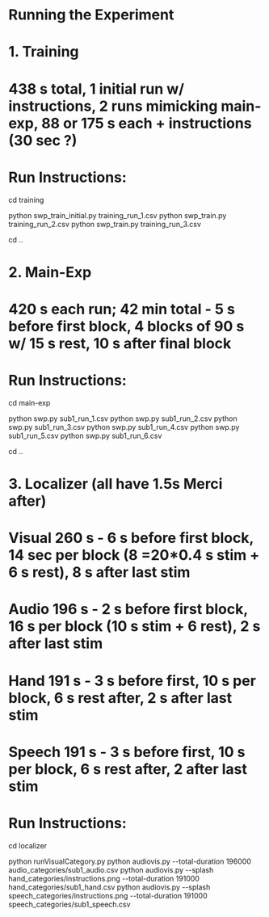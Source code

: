 # Running the Experiment

# 1. Training
# 438 s total, 1 initial run w/ instructions, 2 runs mimicking main-exp, 88 or 175 s each + instructions (30 sec ?)	

# Run Instructions: 
cd training 

python swp_train_initial.py training_run_1.csv
python swp_train.py training_run_2.csv
python swp_train.py training_run_3.csv

cd .. 

# 2. Main-Exp
# 420 s each run; 42 min total - 5 s before first block,  4 blocks of 90 s w/ 15 s rest, 10 s after final block
# Run Instructions:
cd main-exp

python swp.py sub1_run_1.csv
python swp.py sub1_run_2.csv
python swp.py sub1_run_3.csv
python swp.py sub1_run_4.csv
python swp.py sub1_run_5.csv
python swp.py sub1_run_6.csv

cd ..

# 3. Localizer (all have 1.5s Merci after)
# Visual 260 s - 6 s before first block, 14 sec per block (8 =20*0.4 s stim + 6 s rest), 8 s after last stim 
# Audio	 196 s - 2 s before first block, 16 s per block (10 s stim + 6 rest), 2 s after last stim	
# Hand	 191 s - 3 s before first, 10 s per block, 6 s rest after, 2 s after last stim	
# Speech 191 s - 3 s before first, 10 s per block, 6 s rest after, 2 after last stim

# Run Instructions: 
cd localizer

python runVisualCategory.py
python audiovis.py --total-duration 196000 audio_categories/sub1_audio.csv
python audiovis.py --splash hand_categories/instructions.png --total-duration 191000 hand_categories/sub1_hand.csv
python audiovis.py --splash speech_categories/instructions.png --total-duration 191000 speech_categories/sub1_speech.csv
